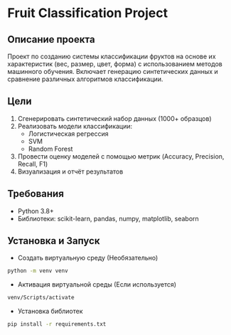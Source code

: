 # Fruit Classification Project

## Описание проекта

Проект по созданию системы классификации фруктов на основе их характеристик (вес, размер, цвет, форма) с использованием методов машинного обучения. Включает генерацию синтетических данных и сравнение различных алгоритмов классификации.

## Цели

1. Сгенерировать синтетический набор данных (1000+ образцов)
2. Реализовать модели классификации:
   - Логистическая регрессия
   - SVM
   - Random Forest
3. Провести оценку моделей с помощью метрик (Accuracy, Precision, Recall, F1)
4. Визуализация и отчёт результатов

## Требования

- Python 3.8+
- Библиотеки: scikit-learn, pandas, numpy, matplotlib, seaborn

## Установка и Запуск

- Создать виртуальную среду (Необязательно)

```bash
python -m venv venv
```

- Активация виртуальной среды (Если используется)

```bash
venv/Scripts/activate
```

- Установка библиотек

```bash
pip install -r requirements.txt
```
